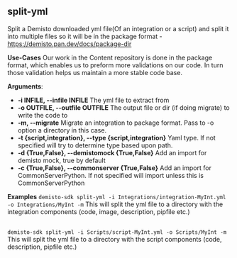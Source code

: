 ## split-yml
Split a Demisto downloaded yml file(Of an integration or a script) and split it into multiple files so it will be in
the package format - https://demisto.pan.dev/docs/package-dir

**Use-Cases**
Our work in the Content repository is done in the package format, which enables us to preform more validations on our
code.
In turn those validation helps us maintain a more stable code base.

**Arguments**:
* **-i INFILE, --infile INFILE**
The yml file to extract from
* **-o OUTFILE, --outfile OUTFILE**
The output file or dir (if doing migrate) to write the code to
* **-m, --migrate**
Migrate an integration to package format. Pass to -o option a directory in this case.
* **-t {script,integration}, --type {script,integration}**
Yaml type. If not specified will try to determine type based upon path.
* **-d {True,False}, --demistomock {True,False}**
Add an import for demisto mock, true by default
* **-c {True,False}, --commonserver {True,False}**
Add an import for CommonServerPython. If not specified will import unless this is CommonServerPython

**Examples**
`demisto-sdk split-yml -i Integrations/integration-MyInt.yml -o Integrations/MyInt -m`
This will split the yml file to a directory with the integration components (code, image, description, pipfile etc.)
</br></br>

`demisto-sdk split-yml -i Scripts/script-MyInt.yml -o Scripts/MyInt -m`
This will split the yml file to a directory with the script components (code, description, pipfile etc.)
